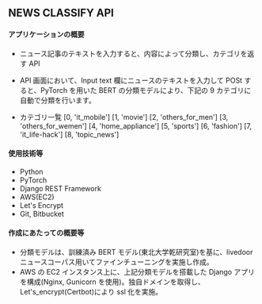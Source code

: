 ## NEWS CLASSIFY API

#### アプリケーションの概要

- ニュース記事のテキストを入力すると、内容によって分類し、カテゴリを返す API
- API 画面において、Input text 欄にニュースのテキストを入力して POSt すると、PyTorch を用いた BERT の分類モデルにより、下記の 9 カテゴリに自動で分類を行います。

- カテゴリ一覧
  [0, 'it_mobile']
  [1, 'movie']
  [2, 'others_for_men']
  [3, 'others_for_wemen']
  [4, 'home_appliance']
  [5, 'sports']
  [6, 'fashion']
  [7, 'it_life-hack']
  [8, 'topic_news']

#### 使用技術等

- Python
- PyTorch
- Django REST Framework
- AWS(EC2)
- Let's Encrypt
- Git, Bitbucket

#### 作成にあたっての概要等

- 分類モデルは、訓練済み BERT モデル(東北大学乾研究室)を基に、livedoor ニュースコーパス用いてファインチューニングを実施し作成。
- AWS の EC2 インスタンス上に、上記分類モデルを搭載した Django アプリを構成(Nginx, Gunicorn を使用)。独自ドメインを取得し、Let's_encrypt(Certbot)により ssl 化を実施。
